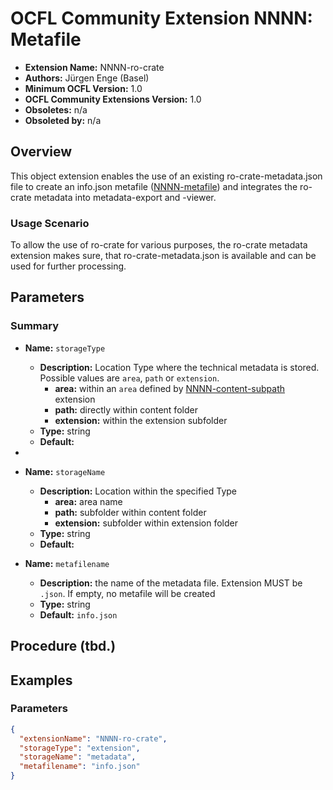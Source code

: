 # OCFL Community Extension NNNN: Metafile

* __Extension Name:__ NNNN-ro-crate
* **Authors:** Jürgen Enge (Basel)
* **Minimum OCFL Version:** 1.0
* **OCFL Community Extensions Version:** 1.0
* **Obsoletes:** n/a
* **Obsoleted by:** n/a

## Overview

This object extension enables the use of an existing ro-crate-metadata.json 
file to create an info.json metafile ([NNNN-metafile](NNNN-metafile.md)) 
and integrates the ro-crate metadata into metadata-export and -viewer. 

### Usage Scenario

To allow the use of ro-crate for various purposes, the ro-crate metadata extension
makes sure, that ro-crate-metadata.json is available and can be used for further processing.

## Parameters

### Summary

* **Name:** `storageType`
    * **Description:** Location Type where the technical metadata is stored. Possible values are
      `area`, `path` or `extension`.
        * **area:** within an `area` defined by [NNNN-content-subpath](NNNN-content-subpath.md)
          extension
        * **path:** directly within content folder
        * **extension:** within the extension subfolder
    * **Type:** string
    * **Default:**
*
* **Name:** `storageName`
    * **Description:** Location within the specified Type
        * **area:** area name
        * **path:** subfolder within content folder
        * **extension:** subfolder within extension folder
    * **Type:** string
    * **Default:**

* **Name:** `metafilename`
    * **Description:** the name of the metadata file. Extension MUST be `.json`. If empty, no metafile will be created
    * **Type:** string
    * **Default:** `info.json`


## Procedure (tbd.)


## Examples

### Parameters

```json
{
  "extensionName": "NNNN-ro-crate",
  "storageType": "extension",
  "storageName": "metadata",
  "metafilename": "info.json"
}
```